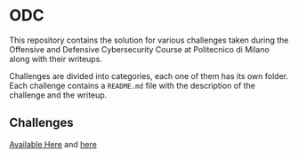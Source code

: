 # ODC

This repository contains the solution for various challenges taken during the Offensive and Defensive Cybersecurity Course at Politecnico di Milano along with their writeups.

Challenges are divided into categories, each one of them has its own folder. Each challenge contains a `README.md` file with the description of the challenge and the writeup.

## Challenges

[Available Here](./writeups/) and [here](https://gio-del.github.io/ODC-Challenges-CTF)
